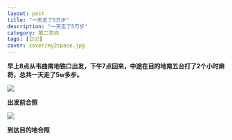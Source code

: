 ```yaml
---
layout: post
title: "一天走了5万步"
description: "一天走了5万步"
category: 第二空间
tags: [日记]
cover: cover/my2space.jpg
---
```

**早上8点从韦曲南地铁口出发，下午7点回来，中途在目的地南五台打了2个小时麻将，总共一天走了5w多步。**

![](http://img.my2space.com/2017/1/7379)

**出发前合照**

![](http://img.my2space.com/2017/1/7380)

**到达目的地合照**

